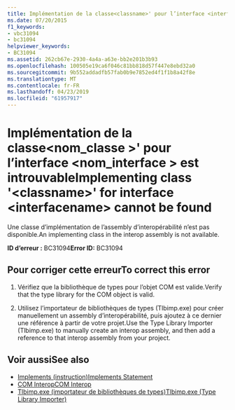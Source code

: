 ```yaml
---
title: Implémentation de la classe<classname>' pour l’interface <interfacename> est introuvable
ms.date: 07/20/2015
f1_keywords:
- vbc31094
- bc31094
helpviewer_keywords:
- BC31094
ms.assetid: 262cb67e-2930-4a4a-a63e-bb2e201b3b93
ms.openlocfilehash: 100505e19ca6f046c81bb818d57f447e8ebd32a0
ms.sourcegitcommit: 9b552addadfb57fab0b9e7852ed4f1f1b8a42f8e
ms.translationtype: MT
ms.contentlocale: fr-FR
ms.lasthandoff: 04/23/2019
ms.locfileid: "61957917"
---
```

# <a name="implementing-class-classname-for-interface-interfacename-cannot-be-found"></a><span data-ttu-id="0a135-102">Implémentation de la classe\<nom_classe >' pour l’interface \<nom_interface > est introuvable</span><span class="sxs-lookup"><span data-stu-id="0a135-102">Implementing class '\<classname>' for interface \<interfacename> cannot be found</span></span>
<span data-ttu-id="0a135-103">Une classe d’implémentation de l’assembly d’interopérabilité n’est pas disponible.</span><span class="sxs-lookup"><span data-stu-id="0a135-103">An implementing class in the interop assembly is not available.</span></span>  
  
 <span data-ttu-id="0a135-104">**ID d’erreur :** BC31094</span><span class="sxs-lookup"><span data-stu-id="0a135-104">**Error ID:** BC31094</span></span>  
  
## <a name="to-correct-this-error"></a><span data-ttu-id="0a135-105">Pour corriger cette erreur</span><span class="sxs-lookup"><span data-stu-id="0a135-105">To correct this error</span></span>  
  
1. <span data-ttu-id="0a135-106">Vérifiez que la bibliothèque de types pour l’objet COM est valide.</span><span class="sxs-lookup"><span data-stu-id="0a135-106">Verify that the type library for the COM object is valid.</span></span>  
  
2. <span data-ttu-id="0a135-107">Utilisez l’importateur de bibliothèques de types (Tlbimp.exe) pour créer manuellement un assembly d’interopérabilité, puis ajoutez à ce dernier une référence à partir de votre projet.</span><span class="sxs-lookup"><span data-stu-id="0a135-107">Use the Type Library Importer (Tlbimp.exe) to manually create an interop assembly, and then add a reference to that interop assembly from your project.</span></span>  
  
## <a name="see-also"></a><span data-ttu-id="0a135-108">Voir aussi</span><span class="sxs-lookup"><span data-stu-id="0a135-108">See also</span></span>

- [<span data-ttu-id="0a135-109">Implements (instruction)</span><span class="sxs-lookup"><span data-stu-id="0a135-109">Implements Statement</span></span>](../../visual-basic/language-reference/statements/implements-statement.md)
- [<span data-ttu-id="0a135-110">COM Interop</span><span class="sxs-lookup"><span data-stu-id="0a135-110">COM Interop</span></span>](../../visual-basic/programming-guide/com-interop/index.md)
- [<span data-ttu-id="0a135-111">Tlbimp.exe (importateur de bibliothèques de types)</span><span class="sxs-lookup"><span data-stu-id="0a135-111">Tlbimp.exe (Type Library Importer)</span></span>](../../framework/tools/tlbimp-exe-type-library-importer.md)

